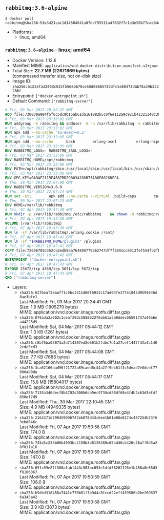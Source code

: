 ## `rabbitmq:3.6-alpine`

```console
$ docker pull rabbitmq@sha256:53e3421cac1d14504641a87dcf55511a4f892f7c1a3e50b77cae34ce39fdac69
```

-	Platforms:
	-	linux; amd64

### `rabbitmq:3.6-alpine` - linux; amd64

-	Docker Version: 1.12.6
-	Manifest MIME: `application/vnd.docker.distribution.manifest.v2+json`
-	Total Size: **22.7 MB (22671869 bytes)**  
	(compressed transfer size, not on-disk size)
-	Image ID: `sha256:b122efa32403c025fb568b670ce60d0866573b3fc5e88472dab78a29b333286f`
-	Entrypoint: `["docker-entrypoint.sh"]`
-	Default Command: `["rabbitmq-server"]`

```dockerfile
# Fri, 03 Mar 2017 20:32:37 GMT
ADD file:730030a984f5f0c5dc9b15ab61da161082b5c0f6e112a9c921b42321140c3927 in / 
# Fri, 03 Mar 2017 23:32:01 GMT
RUN addgroup -S rabbitmq && adduser -S -h /var/lib/rabbitmq -G rabbitmq rabbitmq
# Fri, 03 Mar 2017 23:32:02 GMT
RUN apk add --no-cache 'su-exec>=0.2'
# Fri, 03 Mar 2017 23:32:05 GMT
RUN apk add --no-cache 		bash 		erlang-asn1 		erlang-hipe 		erlang-crypto 		erlang-eldap 		erlang-inets 		erlang-mnesia 		erlang 		erlang-os-mon 		erlang-public-key 		erlang-sasl 		erlang-ssl 		erlang-syntax-tools 		erlang-xmerl
# Fri, 03 Mar 2017 23:32:05 GMT
ENV RABBITMQ_LOGS=- RABBITMQ_SASL_LOGS=-
# Fri, 03 Mar 2017 23:32:06 GMT
ENV RABBITMQ_HOME=/opt/rabbitmq
# Fri, 03 Mar 2017 23:32:06 GMT
ENV PATH=/opt/rabbitmq/sbin:/usr/local/sbin:/usr/local/bin:/usr/sbin:/usr/bin:/sbin:/bin
# Fri, 03 Mar 2017 23:32:06 GMT
ENV GPG_KEY=0A9AF2115F4687BD29803A206B73A36E6026DFCA
# Thu, 30 Mar 2017 22:07:08 GMT
ENV RABBITMQ_VERSION=3.6.9
# Thu, 30 Mar 2017 22:07:14 GMT
RUN set -ex; 		apk add --no-cache --virtual .build-deps 		ca-certificates 		gnupg 		libressl 		tar 		xz 	; 		wget -O rabbitmq-server.tar.xz "https://www.rabbitmq.com/releases/rabbitmq-server/v${RABBITMQ_VERSION}/rabbitmq-server-generic-unix-${RABBITMQ_VERSION}.tar.xz"; 	wget -O rabbitmq-server.tar.xz.asc "https://www.rabbitmq.com/releases/rabbitmq-server/v${RABBITMQ_VERSION}/rabbitmq-server-generic-unix-${RABBITMQ_VERSION}.tar.xz.asc"; 		export GNUPGHOME="$(mktemp -d)"; 	gpg --keyserver ha.pool.sks-keyservers.net --recv-keys "$GPG_KEY"; 	gpg --batch --verify rabbitmq-server.tar.xz.asc rabbitmq-server.tar.xz; 	rm -r "$GNUPGHOME" rabbitmq-server.tar.xz.asc; 		mkdir -p "$RABBITMQ_HOME"; 	tar 		--extract 		--verbose 		--file rabbitmq-server.tar.xz 		--directory "$RABBITMQ_HOME" 		--strip-components 1 	; 	rm rabbitmq-server.tar.xz; 		grep -qE '^SYS_PREFIX=\$\{RABBITMQ_HOME\}$' "$RABBITMQ_HOME/sbin/rabbitmq-defaults"; 	sed -ri 's!^(SYS_PREFIX=).*$!\1!g' "$RABBITMQ_HOME/sbin/rabbitmq-defaults"; 	grep -qE '^SYS_PREFIX=$' "$RABBITMQ_HOME/sbin/rabbitmq-defaults"; 		apk del .build-deps
# Thu, 30 Mar 2017 22:07:15 GMT
ENV HOME=/var/lib/rabbitmq
# Fri, 07 Apr 2017 19:47:38 GMT
RUN mkdir -p /var/lib/rabbitmq /etc/rabbitmq 	&& chown -R rabbitmq:rabbitmq /var/lib/rabbitmq /etc/rabbitmq 	&& chmod -R 777 /var/lib/rabbitmq /etc/rabbitmq
# Fri, 07 Apr 2017 19:47:38 GMT
VOLUME [/var/lib/rabbitmq]
# Fri, 07 Apr 2017 19:47:39 GMT
RUN ln -sf /var/lib/rabbitmq/.erlang.cookie /root/
# Fri, 07 Apr 2017 19:47:41 GMT
RUN ln -sf "$RABBITMQ_HOME/plugins" /plugins
# Fri, 07 Apr 2017 19:47:41 GMT
COPY file:72656785d362cb2edb9aa764898779a62747df7f3841cc8913fef554fb2fb2d8 in /usr/local/bin/ 
# Fri, 07 Apr 2017 19:47:42 GMT
ENTRYPOINT ["docker-entrypoint.sh"]
# Fri, 07 Apr 2017 19:47:43 GMT
EXPOSE 25672/tcp 4369/tcp 5671/tcp 5672/tcp
# Fri, 07 Apr 2017 19:47:43 GMT
CMD ["rabbitmq-server"]
```

-	Layers:
	-	`sha256:627beaf3eaaff1c0bc3311d60fb933c17ad04fe377e1043d9593646d8ae3bfe1`  
		Last Modified: Fri, 03 Mar 2017 20:34:41 GMT  
		Size: 1.9 MB (1905270 bytes)  
		MIME: application/vnd.docker.image.rootfs.diff.tar.gzip
	-	`sha256:079ada2a602c1ceaf39dc585062270ab61a3a9ddec06591747a49b6ea44225d9`  
		Last Modified: Sat, 04 Mar 2017 05:44:12 GMT  
		Size: 1.3 KB (1261 bytes)  
		MIME: application/vnd.docker.image.rootfs.diff.tar.gzip
	-	`sha256:c8b76ba05073a2d714307ed2d601b2fdbc7d1a27cef1447f42a4c1402cdc5cd3`  
		Last Modified: Sat, 04 Mar 2017 05:44:08 GMT  
		Size: 7.7 KB (7686 bytes)  
		MIME: application/vnd.docker.image.rootfs.diff.tar.gzip
	-	`sha256:3ca62166aad96f21722a89caed6c44a27f9ec61f3c5dead7e8dcef77086ab8da`  
		Last Modified: Sat, 04 Mar 2017 05:44:17 GMT  
		Size: 15.8 MB (15804017 bytes)  
		MIME: application/vnd.docker.image.rootfs.diff.tar.gzip
	-	`sha256:7135a346decf8b4702d300b6cb9ec9736cd58df68e4f4b2c63d3ef4f058ef7d9`  
		Last Modified: Thu, 30 Mar 2017 22:10:45 GMT  
		Size: 4.9 MB (4949335 bytes)  
		MIME: application/vnd.docker.image.rootfs.diff.tar.gzip
	-	`sha256:2164371d799459096747eb878d43c6ee1b81e00e8274c487254b73f63ebd846c`  
		Last Modified: Fri, 07 Apr 2017 19:50:58 GMT  
		Size: 174.0 B  
		MIME: application/vnd.docker.image.rootfs.diff.tar.gzip
	-	`sha256:745d1c233b06b4093bc4158b3b8120480c654d46cb426c26aff0d5a28f811a18`  
		Last Modified: Fri, 07 Apr 2017 19:50:59 GMT  
		Size: 147.0 B  
		MIME: application/vnd.docker.image.rootfs.diff.tar.gzip
	-	`sha256:651c09e87f380a1abf443c583bc053e1dfd56262126e1b458a0e68d3f8106367`  
		Last Modified: Fri, 07 Apr 2017 19:50:59 GMT  
		Size: 106.0 B  
		MIME: application/vnd.docker.image.rootfs.diff.tar.gzip
	-	`sha256:b9dbd318458a7441c770b81f3b944c8fccd22eff439586b2be2096376a345a42`  
		Last Modified: Fri, 07 Apr 2017 19:50:58 GMT  
		Size: 3.9 KB (3873 bytes)  
		MIME: application/vnd.docker.image.rootfs.diff.tar.gzip

